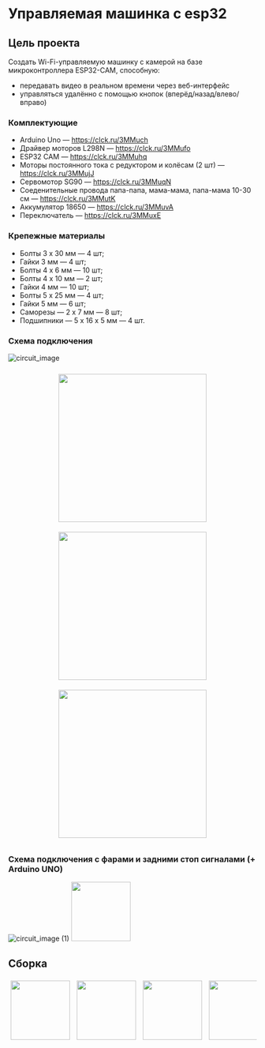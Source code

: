 # Управляемая машинка с esp32

## Цель проекта
Создать Wi-Fi-управляемую машинку с камерой на базе микроконтроллера ESP32-CAM, способную:
- передавать видео в реальном времени через веб-интерфейс
- управляться удалённо с помощью кнопок (вперёд/назад/влево/вправо)

### Комплектующие
- Arduino Uno — https://clck.ru/3MMuch
- Драйвер моторов L298N — https://clck.ru/3MMufo
- ESP32 CAM — https://clck.ru/3MMuhq
- Моторы постоянного тока с редуктором и колёсам (2 шт) — https://clck.ru/3MMujJ
- Сервомотор SG90 — https://clck.ru/3MMuqN
- Соеденительные провода папа-папа, мама-мама, папа-мама 10-30 см — https://clck.ru/3MMutK
- Аккумулятор 18650 — https://clck.ru/3MMuvA
- Переключатель — https://clck.ru/3MMuxE

### Крепежные материалы 
- Болты 3 х 30 мм — 4 шт;
- Гайки 3 мм — 4 шт;
- Болты 4 х 6 мм — 10 шт;
- Болты 4 х 10 мм — 2 шт;
- Гайки 4 мм — 10 шт;
- Болты 5 х 25 мм — 4 шт;
- Гайки 5 мм — 6 шт;
- Саморезы — 2 х 7 мм — 8 шт;
- Подшипники — 5 х 16 х 5 мм — 4 шт.

### Схема подключения 
![circuit_image](https://github.com/user-attachments/assets/9762e217-04d1-4e3b-a1ae-de5b6fcbc37e)
<div align="center">
  <img src="https://github.com/user-attachments/assets/b89510ce-1c5d-42d8-baca-873d24c12bb7" width="300" style="display: inline-block; margin: 10px;">
  <img src="https://github.com/user-attachments/assets/61e9d958-426e-4d18-b36b-81e035d61759" width="300" style="display: inline-block; margin: 10px;">
  <img src="https://github.com/user-attachments/assets/9da33ab6-9e39-47ad-8a04-3204cf79c0df" width="300" style="display: inline-block; margin: 10px;">
</div>

### Схема подключения с фарами и задними стоп сигналами (+ Arduino UNO)
![circuit_image (1)](https://github.com/user-attachments/assets/9495fef7-f646-4586-aa94-9977dd09a772)
<img src="https://github.com/user-attachments/assets/a05c4e09-df53-4951-871b-30dd9479ca83" width="120">

## Сборка
<div style="text-align:center; white-space:nowrap; overflow-x:auto;">
  <img src="https://github.com/user-attachments/assets/ef786e53-52a5-4dc4-839c-20efae7600ea" width="120" style="display:inline-block; margin:5px;">
  <img src="https://github.com/user-attachments/assets/c677534f-5a10-450c-a064-2068cc90e920" width="120" style="display:inline-block; margin:5px;">
  <img src="https://github.com/user-attachments/assets/252a005d-cf1b-4da2-9adb-f30bec0504b3" width="120" style="display:inline-block; margin:5px;">
  <img src="https://github.com/user-attachments/assets/0ce170c0-7a1c-4320-a405-ff12504381af" width="120" style="display:inline-block; margin:5px;">
  <img src="https://github.com/user-attachments/assets/7c9e0ed1-6d75-4dde-86a0-88c335f7f4ea" width="120" style="display:inline-block; margin:5px;">
  <img src="https://github.com/user-attachments/assets/54334318-78cb-469f-becd-4d58a9d72802" width="120" style="display:inline-block; margin:5px;">
  <img src="https://github.com/user-attachments/assets/d78b9f1b-a8c6-4ebf-ae74-bd6212327387" width="120" style="display:inline-block; margin:5px;">
  <img src="https://github.com/user-attachments/assets/5d27fcd1-a8a8-4075-9eaa-587825be224c" width="120" style="display:inline-block; margin:5px;">
  <img src="https://github.com/user-attachments/assets/ca8eb34c-cb15-4767-9bfd-d3552be64aec" width="120" style="display:inline-block; margin:5px;">
</div>


